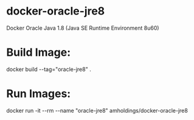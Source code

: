 # docker-oracle-jre8
Docker Oracle Java 1.8 (Java SE Runtime Environment 8u60)


# Build Image:  
docker build --tag="oracle-jre8" .

# Run Images: 
docker run -it --rm  --name "oracle-jre8" amholdings/docker-oracle-jre8
